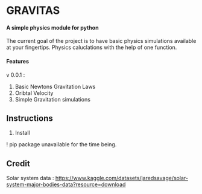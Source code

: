 # GRAVITAS
#### A simple physics module for python

The current goal of the project is to have basic physics simulations available at your fingertips. Physics caluclations with the help of one function.

#### Features
v 0.0.1 :
   1. Basic Newtons Gravitation Laws
   2. Oribtal Velocity
   3. Simple Gravitation simulations

## Instructions

1. Install 

! pip package unavailable for the time being.

## Credit
Solar system data :
https://www.kaggle.com/datasets/jaredsavage/solar-system-major-bodies-data?resource=download

